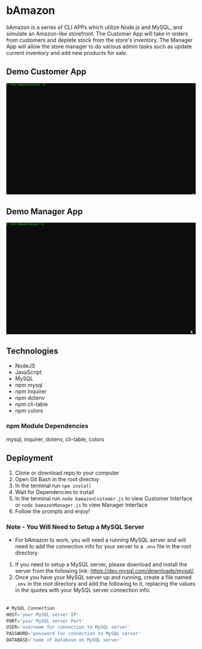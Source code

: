 # bAmazon
bAmazon is a series of CLI APPs which utilize Node.js and MySQL, and simulate an Amazon-like storefront. The Customer App will take in orders from customers and deplete stock from the store's inventory. The Manager App will allow the store manager to do various admin tasks such as update current inventory and add new products for sale.


## Demo Customer App
![DemoCustomer](demo/demoCustomer.gif "bAmazon Customer Demo")


## Demo Manager App
![DemoManager](demo/demoManager.gif "bAmazon Manager Demo")

## Technologies

* NodeJS
* JavaScript
* MySQL
* npm mysql
* npm inquirer
* npm dotenv
* npm cli-table
* npm colors

### npm Module Dependencies
mysql, inquirer, dotenv, cli-table, colors


## Deployment

1. Clone or download repo to your computer
2. Open Git Bash in the root directoy
3. In the terminal run `npm install`
4. Wait for Dependencies to install
5. In the terminal run `node bamazonCustomer.js` to view Customer Interface or `node bamazonManager.js` to view Manager Interface
6. Follow the prompts and enjoy!

### Note - You Will Need to Setup a MySQL Server
* For bAmazon to work, you will need a running MySQL server and will need to add the connection info for your server to a `.env` file in the root directory.
1. If you need to setup a MySQL server, please download and install the server from the following link: <https://dev.mysql.com/downloads/mysql/>.
2. Once you have your MySQL server up and running, create a file named `.env` in the root directory and add the following to it, replacing the values in the quotes with your MySQL server connection info:

```js

# MySQL Connection
HOST='your MySQL server IP'
PORT='your MySQL server Port'
USER='username for connection to MySQL server'
PASSWORD='password for connection to MySQL server'
DATABASE='name of Database on MySQL server'

```


